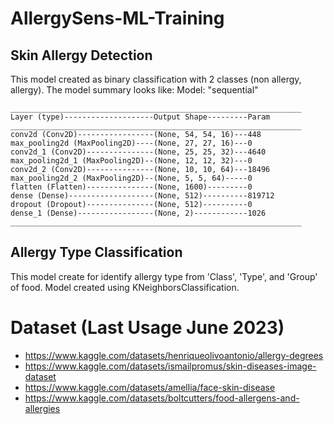 # AllergySens-ML-Training
## Skin Allergy Detection 
This model created as binary classification with 2 classes (non allergy, allergy). The model summary looks like:
Model: "sequential"
```
_________________________________________________________________
Layer (type)--------------------Output Shape---------Param   
_________________________________________________________________
conv2d (Conv2D)-----------------(None, 54, 54, 16)---448       
max_pooling2d (MaxPooling2D)----(None, 27, 27, 16)---0                                                                        
conv2d_1 (Conv2D)---------------(None, 25, 25, 32)---4640      
max_pooling2d_1 (MaxPooling2D)--(None, 12, 12, 32)---0         
conv2d_2 (Conv2D)---------------(None, 10, 10, 64)---18496     
max_pooling2d_2 (MaxPooling2D)--(None, 5, 5, 64)-----0         
flatten (Flatten)---------------(None, 1600)---------0         
dense (Dense)-------------------(None, 512)----------819712    
dropout (Dropout)---------------(None, 512)----------0         
dense_1 (Dense)-----------------(None, 2)------------1026      
_________________________________________________________________
```

## Allergy Type Classification
This model create for identify allergy type from 'Class', 'Type', and 'Group' of food. Model created using KNeighborsClassification.

# Dataset (Last Usage June 2023)
- https://www.kaggle.com/datasets/henriqueolivoantonio/allergy-degrees
- https://www.kaggle.com/datasets/ismailpromus/skin-diseases-image-dataset
- https://www.kaggle.com/datasets/amellia/face-skin-disease
- https://www.kaggle.com/datasets/boltcutters/food-allergens-and-allergies 
